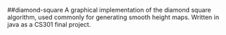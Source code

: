 ##diamond-square
A graphical implementation of the diamond square algorithm, used commonly for generating smooth height maps. Written in java as a CS301 final project.
